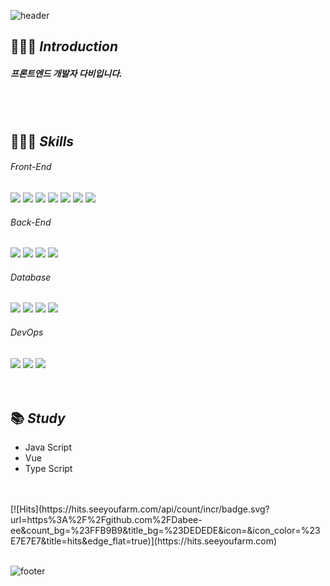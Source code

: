 ![header](https://capsule-render.vercel.app/api?type=waving&color=gradient&height=200&section=header&text=Hello,%20I'm%20Dababy!&&fontColor=fff&fontSize=30)


## 🙋🏻‍♀️ *Introduction*
##### 프론트엔드 개발자 다비입니다.


<br/>
<br/>

## 👩🏻‍💻 *Skills*

###### Front-End
<div>
  <img src="https://img.shields.io/badge/HTML5-E34F26?style=flat&logo=HTML5&logoColor=white"/>
  <img src="https://img.shields.io/badge/CSS3-1572B6?style=flat&logo=CSS3&logoColor=white"/>
  <img src="https://img.shields.io/badge/jQuery-0769AD?style=flat&logo=jQuery&logoColor=white"/>
  <img src="https://img.shields.io/badge/JavaScript-F7DF1E?style=flat&logo=JavaScript&logoColor=white"/>
  <img src="https://img.shields.io/badge/TypeScript-3178C6?style=flat&logo=TypeScript&logoColor=white"/>
  <img src="https://img.shields.io/badge/React-61DAFB?style=flat&logo=React&logoColor=white"/>
  <img src="https://img.shields.io/badge/Vue.js-4FC08D?style=flat&logo=Vue.js&logoColor=white"/>
</div>

###### Back-End
<div>
  <img src="https://img.shields.io/badge/Spring-6DB33F?style=flat&logo=Spring&logoColor=white"/>
  <img src="https://img.shields.io/badge/Spring Boot-6DB33F?style=flat&logo=Spring Boot&logoColor=white"/>
  <img src="https://img.shields.io/badge/Java-007396?style=flat&logo=Java&logoColor=white"/>
  <img src="https://img.shields.io/badge/Node.js-339933?style=flat&logo=node.js&logoColor=white"/>
</div>

###### Database
<div>
  <img src="https://img.shields.io/badge/Express-000000?style=flat&logo=Express&logoColor=white"/>
  <img src="https://img.shields.io/badge/MySQL-4479A1?style=flat&logo=MySQL&logoColor=white"/>
  <img src="https://img.shields.io/badge/Oracle-F80000?style=flat&logo=Oracle&logoColor=white"/>
  <img src="https://img.shields.io/badge/GraphQL-E10098?style=flat&logo=GraphQL&logoColor=white"/>
</div>
  
###### DevOps
<div>
  <img src="https://img.shields.io/badge/NGINX-009639?style=flat&logo=NGINX&logoColor=white"/>
  <img src="https://img.shields.io/badge/Jenkins-D24939?style=flat&logo=Jenkins&logoColor=white"/>
  <img src="https://img.shields.io/badge/Amazon AWS-232F3E?style=flat&logo=Amazon%20AWS&logoColor=white"/>
</div>

<br/>
<br/>


<!-- 

<br/>
<br/>

## 📚 *Stats*
![Anurag's GitHub stats](https://github-readme-stats.vercel.app/api?username=Dabee-ee&show_icons=true&theme=radical)
[![Top Langs](https://github-readme-stats.vercel.app/api/top-langs/?username=Dabee-ee&layout=compact)](https://github.com/anuraghazra/github-readme-stats)

<br/>
<br/>

## 👩🏻‍🔬 *Algorithm*
[![Solved.ac 프로필](http://mazassumnida.wtf/api/v2/generate_badge?boj=dabee030)](https://solved.ac/dabee030)

<br/>
<br/>
<br/>
<br/>



      

<br/>
<br/> -->

## 📚 *Study*
- Java Script
- Vue
- Type Script


<br/>
<br/>
[![Hits](https://hits.seeyoufarm.com/api/count/incr/badge.svg?url=https%3A%2F%2Fgithub.com%2FDabee-ee&count_bg=%23FFB9B9&title_bg=%23DEDEDE&icon=&icon_color=%23E7E7E7&title=hits&edge_flat=true)](https://hits.seeyoufarm.com)  
<br/>
<br/>

![footer](https://capsule-render.vercel.app/api?type=waving&color=gradient&height=200&section=footer&text=Thank%20You%20For%20Visiting%20My%20Github&&fontColor=fff&fontSize=12)
